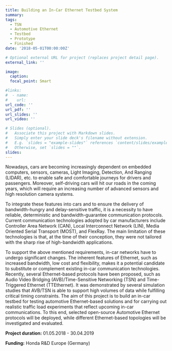 ```yaml
---
title: Building an In-Car Ethernet Testbed System
summary:
tags:
  - TSN
  - Automotive Ethernet
  - Testbed
  - Prototype
  - Finished
date: '2018-05-01T00:00:00Z'

# Optional external URL for project (replaces project detail page).
external_link: ''

image:
  caption: 
  focal_point: Smart

#links:
#  - name: 
#    url: 
url_code: ''
url_pdf: ''
url_slides: ''
url_video: ''

# Slides (optional).
#   Associate this project with Markdown slides.
#   Simply enter your slide deck's filename without extension.
#   E.g. `slides = "example-slides"` references `content/slides/example-slides.md`.
#   Otherwise, set `slides = ""`.
slides: 
---
```


Nowadays, cars are becoming increasingly dependent on embedded computers, sensors, cameras, Light Imaging, Detection, And Ranging (LIDAR), etc. to enable safe and comfortable journeys for drivers and passengers.
Moreover, self-driving cars will hit our roads in the coming years, which will require an increasing number of advanced sensors and high resolution camera systems.

To integrate these features into cars and to ensure the delivery of bandwidth-hungry and delay-sensitive traffic, it is a necessity to have reliable, deterministic and bandwidth-guarantee communication protocols.
Current communication technologies adopted by car manufacturers include Controller Area Network (CAN), Local Interconnect Network (LIN), Media Oriented Serial Transport (MOST), and FlexRay.
The main limitation of these technologies is that, at the time of their conception, they were not tailored with the sharp rise of high-bandwidth applications.

To support the above mentioned requirements, in-car networks have to undergo significant changes.
The inherent features of Ethernet, such as increased bandwidth, low cost and flexibility, makes it a potential candidate to substitute or complement existing in-car communication technologies.
Recently, several Ethernet-based protocols have been proposed, such as Audio Video Bridging (AVB)/Time-Sensitive Networking (TSN) and Time-Triggered Ethernet (TTEthernet).
It was demonstrated by several simulation studies that AVB/TSN is able to support high volumes of data while fulfilling critical timing constraints.
The aim of this project is to build an in-car testbed for testing automotive Ethernet-based solutions and for carrying out realistic traffic load experiments that reflect upcoming in-car communications.
To this end, selected open-source Automotive Ethernet protocols will be deployed, while different Ethernet-based topologies will be investigated and evaluated.

<i class="fa-solid fa-calendar-days"></i> **Project duration:** 01.05.2018 - 30.04.2019

<i class="fa-solid fa-money-bill"></i> **Funding:** Honda R&D Europe (Germany)